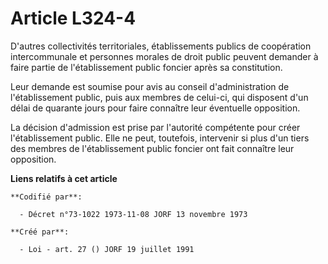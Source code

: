 # Article L324-4

D'autres collectivités territoriales, établissements publics de coopération intercommunale et personnes morales de droit
public peuvent demander à faire partie de l'établissement public foncier après sa constitution.

Leur demande est soumise pour avis au conseil d'administration de l'établissement public, puis aux membres de celui-ci, qui
disposent d'un délai de quarante jours pour faire connaître leur éventuelle opposition.

La décision d'admission est prise par l'autorité compétente pour créer l'établissement public. Elle ne peut, toutefois,
intervenir si plus d'un tiers des membres de l'établissement public foncier ont fait connaître leur opposition.

**Liens relatifs à cet article**

	**Codifié par**:

	  - Décret n°73-1022 1973-11-08 JORF 13 novembre 1973

	**Créé par**:

	  - Loi - art. 27 () JORF 19 juillet 1991
